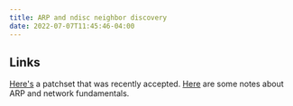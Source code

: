 ```yaml
---
title: ARP and ndisc neighbor discovery
date: 2022-07-07T11:45:46-04:00
---
```


## Links

[Here's](https://lore.kernel.org/netdev/165794041466.22960.16853534349610766541.git-patchwork-notify@kernel.org/) a patchset that was recently accepted.
[Here](https://jhpark1013.github.io/blog/2022/06/24/days-10-to-18-arp-neighbor-discovery.html) are some notes about ARP and network fundamentals.
